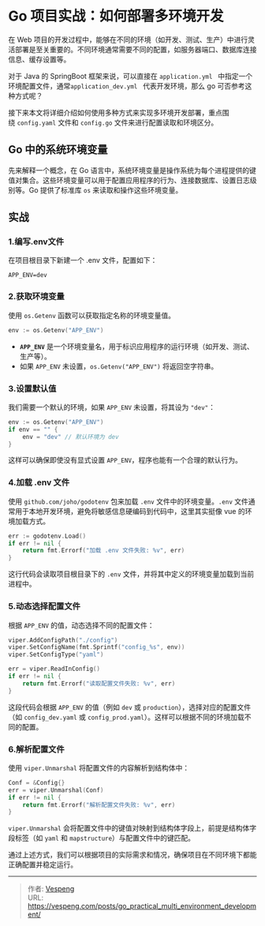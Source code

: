 # Go 项目实战：如何部署多环境开发


在 Web 项目的开发过程中，能够在不同的环境（如开发、测试、生产）中进行灵活部署是至关重要的。不同环境通常需要不同的配置，如服务器端口、数据库连接信息、缓存设置等。
<!--more-->
对于 Java 的 SpringBoot 框架来说，可以直接在 `application.yml ` 中指定一个环境配置文件，通常`application_dev.yml ` 代表开发环境，那么 go 可否参考这种方式呢？

接下来本文将详细介绍如何使用多种方式来实现多环境开发部署，重点围绕 `config.yaml` 文件和 `config.go` 文件来进行配置读取和环境区分。

## Go 中的系统环境变量

先来解释一个概念，在 Go 语言中，系统环境变量是操作系统为每个进程提供的键值对集合。这些环境变量可以用于配置应用程序的行为、连接数据库、设置日志级别等。Go 提供了标准库 `os` 来读取和操作这些环境变量。

## 实战

### 1.编写.env文件

在项目根目录下新建一个 .env 文件，配置如下：

```shell
APP_ENV=dev
```

### 2.获取环境变量

使用 `os.Getenv` 函数可以获取指定名称的环境变量值。

```go
env := os.Getenv("APP_ENV")
```

- **`APP_ENV`** 是一个环境变量名，用于标识应用程序的运行环境（如开发、测试、生产等）。
- 如果 `APP_ENV` 未设置，`os.Getenv("APP_ENV")` 将返回空字符串。

### 3.设置默认值

我们需要一个默认的环境，如果 `APP_ENV` 未设置，将其设为 `"dev"`：

```go
env := os.Getenv("APP_ENV")
if env == "" {
    env = "dev" // 默认环境为 dev
}
```

这样可以确保即使没有显式设置 `APP_ENV`，程序也能有一个合理的默认行为。

### 4.加载 .env 文件

使用 `github.com/joho/godotenv` 包来加载 `.env` 文件中的环境变量。`.env` 文件通常用于本地开发环境，避免将敏感信息硬编码到代码中，这里其实挺像 vue 的环境加载方式。

```go
err := godotenv.Load()
if err != nil {
    return fmt.Errorf("加载 .env 文件失败: %v", err)
}
```

这行代码会读取项目根目录下的 `.env` 文件，并将其中定义的环境变量加载到当前进程中。

### 5.动态选择配置文件

根据 `APP_ENV` 的值，动态选择不同的配置文件：

```go
viper.AddConfigPath("./config")
viper.SetConfigName(fmt.Sprintf("config_%s", env))
viper.SetConfigType("yaml")

err = viper.ReadInConfig()
if err != nil {
    return fmt.Errorf("读取配置文件失败: %v", err)
}
```

这段代码会根据 `APP_ENV` 的值（例如 `dev` 或 `production`），选择对应的配置文件（如 `config_dev.yaml` 或 `config_prod.yaml`）。这样可以根据不同的环境加载不同的配置。

### 6.解析配置文件

使用 `viper.Unmarshal` 将配置文件的内容解析到结构体中：

```go
Conf = &Config{}
err = viper.Unmarshal(Conf)
if err != nil {
    return fmt.Errorf("解析配置文件失败: %v", err)
}
```

`viper.Unmarshal` 会将配置文件中的键值对映射到结构体字段上，前提是结构体字段标签（如 `yaml` 和 `mapstructure`）与配置文件中的键匹配。

通过上述方式，我们可以根据项目的实际需求和情况，确保项目在不同环境下都能正确配置并稳定运行。


---

> 作者: [Vespeng](https://github.com/vespeng/)  
> URL: https://vespeng.com/posts/go_practical_multi_environment_development/  

